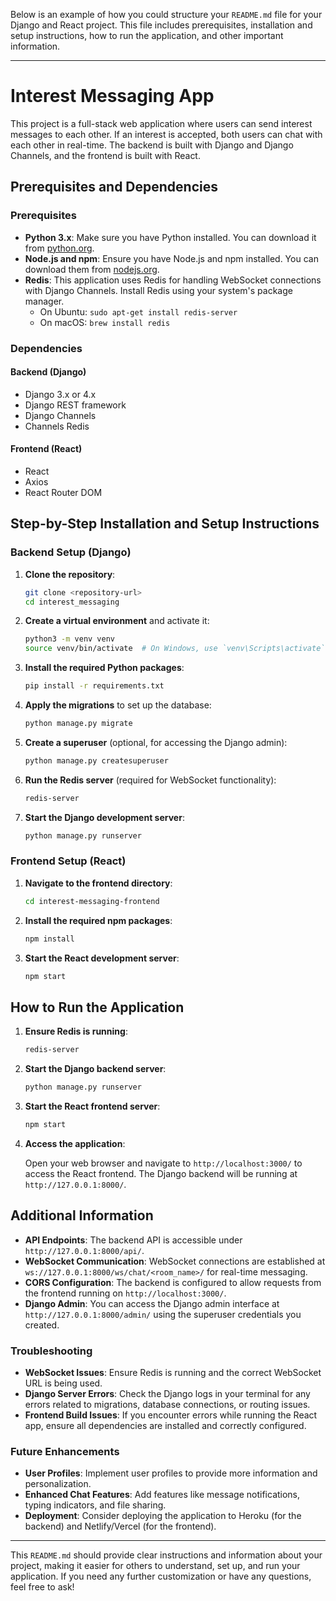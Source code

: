 Below is an example of how you could structure your `README.md` file for your Django and React project. This file includes prerequisites, installation and setup instructions, how to run the application, and other important information.

---

# Interest Messaging App

This project is a full-stack web application where users can send interest messages to each other. If an interest is accepted, both users can chat with each other in real-time. The backend is built with Django and Django Channels, and the frontend is built with React.

## Prerequisites and Dependencies

### Prerequisites

- **Python 3.x**: Make sure you have Python installed. You can download it from [python.org](https://www.python.org/).
- **Node.js and npm**: Ensure you have Node.js and npm installed. You can download them from [nodejs.org](https://nodejs.org/).
- **Redis**: This application uses Redis for handling WebSocket connections with Django Channels. Install Redis using your system's package manager.
  - On Ubuntu: `sudo apt-get install redis-server`
  - On macOS: `brew install redis`

### Dependencies

#### Backend (Django)

- Django 3.x or 4.x
- Django REST framework
- Django Channels
- Channels Redis

#### Frontend (React)

- React
- Axios
- React Router DOM

## Step-by-Step Installation and Setup Instructions

### Backend Setup (Django)

1. **Clone the repository**:

   ```bash
   git clone <repository-url>
   cd interest_messaging
   ```

2. **Create a virtual environment** and activate it:

   ```bash
   python3 -m venv venv
   source venv/bin/activate  # On Windows, use `venv\Scripts\activate`
   ```

3. **Install the required Python packages**:

   ```bash
   pip install -r requirements.txt
   ```

4. **Apply the migrations** to set up the database:

   ```bash
   python manage.py migrate
   ```

5. **Create a superuser** (optional, for accessing the Django admin):

   ```bash
   python manage.py createsuperuser
   ```

6. **Run the Redis server** (required for WebSocket functionality):

   ```bash
   redis-server
   ```

7. **Start the Django development server**:

   ```bash
   python manage.py runserver
   ```

### Frontend Setup (React)

1. **Navigate to the frontend directory**:

   ```bash
   cd interest-messaging-frontend
   ```

2. **Install the required npm packages**:

   ```bash
   npm install
   ```

3. **Start the React development server**:

   ```bash
   npm start
   ```

## How to Run the Application

1. **Ensure Redis is running**:

   ```bash
   redis-server
   ```

2. **Start the Django backend server**:

   ```bash
   python manage.py runserver
   ```

3. **Start the React frontend server**:

   ```bash
   npm start
   ```

4. **Access the application**:

   Open your web browser and navigate to `http://localhost:3000/` to access the React frontend. The Django backend will be running at `http://127.0.0.1:8000/`.

## Additional Information

- **API Endpoints**: The backend API is accessible under `http://127.0.0.1:8000/api/`.
- **WebSocket Communication**: WebSocket connections are established at `ws://127.0.0.1:8000/ws/chat/<room_name>/` for real-time messaging.
- **CORS Configuration**: The backend is configured to allow requests from the frontend running on `http://localhost:3000/`.
- **Django Admin**: You can access the Django admin interface at `http://127.0.0.1:8000/admin/` using the superuser credentials you created.

### Troubleshooting

- **WebSocket Issues**: Ensure Redis is running and the correct WebSocket URL is being used.
- **Django Server Errors**: Check the Django logs in your terminal for any errors related to migrations, database connections, or routing issues.
- **Frontend Build Issues**: If you encounter errors while running the React app, ensure all dependencies are installed and correctly configured.

### Future Enhancements

- **User Profiles**: Implement user profiles to provide more information and personalization.
- **Enhanced Chat Features**: Add features like message notifications, typing indicators, and file sharing.
- **Deployment**: Consider deploying the application to Heroku (for the backend) and Netlify/Vercel (for the frontend).

---

This `README.md` should provide clear instructions and information about your project, making it easier for others to understand, set up, and run your application. If you need any further customization or have any questions, feel free to ask!
